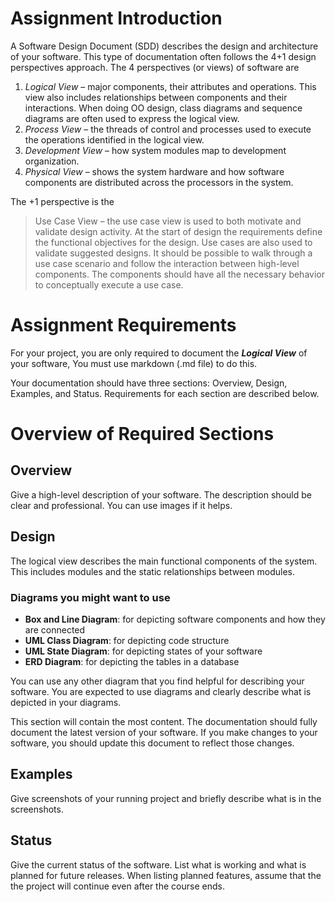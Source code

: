 # Assignment Introduction

A Software Design Document (SDD) describes the design and architecture of your software. This type of documentation often follows the 4+1 design perspectives approach. The 4 perspectives (or views) of software are

1. *Logical View* – major components, their attributes and operations. This view also includes relationships between components and their interactions. When doing OO design, class diagrams and sequence diagrams are often used to express the logical view.
2. *Process View* – the threads of control and processes used to execute the operations identified in the logical view.
3. *Development View* – how system modules map to development organization.
4. *Physical View* – shows the system hardware and how software components are distributed across the processors in the system.  

The +1 perspective is the 

> Use Case View – the use case view is used to both motivate and validate design activity. At the start of design the requirements define the functional objectives for the design. Use cases are also used to validate suggested designs. It should be possible to walk through a use case scenario and follow the interaction between high-level components. The components should have all the necessary behavior to conceptually execute a use case.

# Assignment Requirements
 
For your project, you are only required to document the ***Logical View*** of your software, You must use markdown (.md file) to do this. 

Your documentation should have three sections: Overview, Design, Examples, and Status. Requirements for each section are described below.

# Overview of Required Sections

## Overview

Give a high-level description of your software. The description should be clear and professional. You can use images if it helps. 

## Design

The logical view describes the main functional components of the system. This includes modules and the static relationships between modules.

### Diagrams you might want to use

- **Box and Line Diagram**: for depicting software components and how they are connected 
- **UML Class Diagram**: for depicting code structure
- **UML State Diagram**: for depicting states of your software
- **ERD Diagram**: for depicting the tables in a database

You can use any other diagram that you find helpful for describing your software. You are expected to use diagrams and clearly describe what is depicted in your diagrams. 

This section will contain the most content. The documentation should fully document the latest version of your software. If you make changes to your software, you should update this document to reflect those changes. 

## Examples

Give screenshots of your running project and briefly describe what is in the screenshots.

## Status

Give the current status of the software. List what is working and what is planned for future releases. When listing planned features, assume that the the project will continue even after the course ends.
